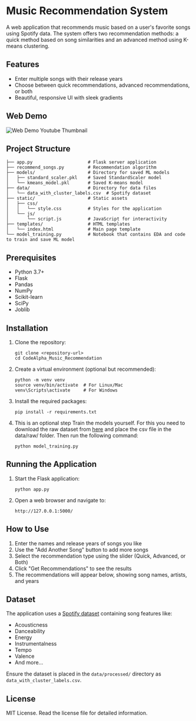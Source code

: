 # Music Recommendation System

A web application that recommends music based on a user's favorite songs using Spotify data. The system offers two recommendation methods: a quick method based on song similarities and an advanced method using K-means clustering.

## Features

- Enter multiple songs with their release years
- Choose between quick recommendations, advanced recommendations, or both
- Beautiful, responsive UI with sleek gradients

## Web Demo

![[Web Demo Youtube Thumbnail](https://img.youtube.com/vi/JEWI0CfUQIg/maxres3.jpg)](https://youtu.be/JEWI0CfUQIg)

## Project Structure

```
├── app.py                     # Flask server application
├── recommend_songs.py         # Recommendation algorithm
├── models/                    # Directory for saved ML models
│   ├── standard_scaler.pkl    # Saved StandardScaler model
│   └── kmeans_model.pkl       # Saved K-means model
├── data/                      # Directory for data files
│   └── data_with_cluster_labels.csv  # Spotify dataset
├── static/                    # Static assets
│   ├── css/
│   │   └── style.css          # Styles for the application
│   └── js/
│       └── script.js          # JavaScript for interactivity
├── templates/                 # HTML templates
│   └── index.html             # Main page template
└── model_training.py          # Notebook that contains EDA and code to train and save ML model
```

## Prerequisites

- Python 3.7+
- Flask
- Pandas
- NumPy
- Scikit-learn
- SciPy
- Joblib

## Installation

1. Clone the repository:
   ```
   git clone <repository-url>
   cd CodeAlpha_Music_Recommendation
   ```

2. Create a virtual environment (optional but recommended):
   ```
   python -m venv venv
   source venv/bin/activate  # For Linux/Mac
   venv\Scripts\activate     # For Windows
   ```

3. Install the required packages:
   ```
   pip install -r requirements.txt
   ```

4. This is an optional step
   Train the models yourself. For this you need to download the raw dataset from [here](https://www.kaggle.com/datasets/vatsalmavani/spotify-dataset?resource=download) and place the csv file in the data/raw/ folder. Then run the following command:
   ```
   python model_training.py
   ```

## Running the Application

1. Start the Flask application:
   ```
   python app.py
   ```

2. Open a web browser and navigate to:
   ```
   http://127.0.0.1:5000/
   ```

## How to Use

1. Enter the names and release years of songs you like
2. Use the "Add Another Song" button to add more songs
3. Select the recommendation type using the slider (Quick, Advanced, or Both)
4. Click "Get Recommendations" to see the results
5. The recommendations will appear below, showing song names, artists, and years

## Dataset

The application uses a [Spotify dataset](https://www.kaggle.com/datasets/vatsalmavani/spotify-dataset?resource=download) containing song features like:
- Acousticness
- Danceability
- Energy
- Instrumentalness
- Tempo
- Valence
- And more...

Ensure the dataset is placed in the `data/processed/` directory as `data_with_cluster_labels.csv`.

## License

MIT License. Read the license file for detailed information.
